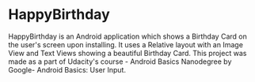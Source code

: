 # HappyBirthday
HappyBirthday is an Android application which shows a Birthday Card on the user's screen upon installing. It uses a Relative layout with an Image View and Text Views showing a beautiful Birthday Card. This project was made as a part of Udacity's course - Android Basics Nanodegree by Google- Android Basics: User Input.
